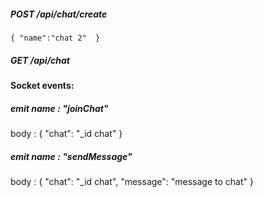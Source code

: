 ##### POST /api/chat/create 
``{
  "name":"chat 2" 
}``

##### GET /api/chat


#### Socket events:

##### emit name : "joinChat"
body : {
    "chat": "_id chat"
}

##### emit name : "sendMessage"
body : {
    "chat": "_id chat",
    "message": "message to chat"
}